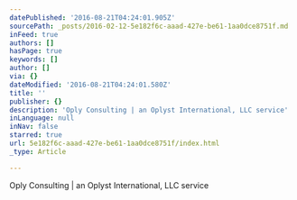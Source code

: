 ```yaml
---
datePublished: '2016-08-21T04:24:01.905Z'
sourcePath: _posts/2016-02-12-5e182f6c-aaad-427e-be61-1aa0dce8751f.md
inFeed: true
authors: []
hasPage: true
keywords: []
author: []
via: {}
dateModified: '2016-08-21T04:24:01.580Z'
title: ''
publisher: {}
description: 'Oply Consulting | an Oplyst International, LLC service'
inLanguage: null
inNav: false
starred: true
url: 5e182f6c-aaad-427e-be61-1aa0dce8751f/index.html
_type: Article

---
```

Oply Consulting | an Oplyst International, LLC service
